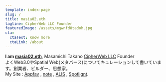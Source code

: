 ```yaml
---
template: index-page
slug: /
title: masia02.eth
tagline: CipherWeb LLC Founder
featuredImage: /assets/mgwnfd8tadoh.jpg
cta:
  ctaText: Know more
  ctaLink: /about
---
```

**I am [masia02.eth](https://masia02.eth.link/)**, Masamichi Takano [CipherWeb LLC](https://www.cipher-web.com/) Founder\
よくWeb3.0やSpatial Web(メタバース)についてキュレーションして書いています。創業者、ビルダー、思想家。\
My Site : [Appfav](https://appfav.net/) , [note](https://note.com/masia02/circle) , [ALIS](https://alis.to/users/masia02) , [Spotlignt](https://spotlight.soy/mypage?user_id=122).